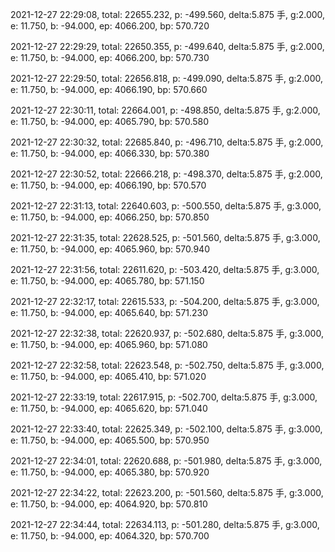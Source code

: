 2021-12-27 22:29:08, total: 22655.232, p: -499.560, delta:5.875 手, g:2.000, e: 11.750, b: -94.000, ep: 4066.200, bp: 570.720

2021-12-27 22:29:29, total: 22650.355, p: -499.640, delta:5.875 手, g:2.000, e: 11.750, b: -94.000, ep: 4066.200, bp: 570.730

2021-12-27 22:29:50, total: 22656.818, p: -499.090, delta:5.875 手, g:2.000, e: 11.750, b: -94.000, ep: 4066.190, bp: 570.660

2021-12-27 22:30:11, total: 22664.001, p: -498.850, delta:5.875 手, g:2.000, e: 11.750, b: -94.000, ep: 4065.790, bp: 570.580

2021-12-27 22:30:32, total: 22685.840, p: -496.710, delta:5.875 手, g:2.000, e: 11.750, b: -94.000, ep: 4066.330, bp: 570.380

2021-12-27 22:30:52, total: 22666.218, p: -498.370, delta:5.875 手, g:2.000, e: 11.750, b: -94.000, ep: 4066.190, bp: 570.570

2021-12-27 22:31:13, total: 22640.603, p: -500.550, delta:5.875 手, g:3.000, e: 11.750, b: -94.000, ep: 4066.250, bp: 570.850

2021-12-27 22:31:35, total: 22628.525, p: -501.560, delta:5.875 手, g:3.000, e: 11.750, b: -94.000, ep: 4065.960, bp: 570.940

2021-12-27 22:31:56, total: 22611.620, p: -503.420, delta:5.875 手, g:3.000, e: 11.750, b: -94.000, ep: 4065.780, bp: 571.150

2021-12-27 22:32:17, total: 22615.533, p: -504.200, delta:5.875 手, g:3.000, e: 11.750, b: -94.000, ep: 4065.640, bp: 571.230

2021-12-27 22:32:38, total: 22620.937, p: -502.680, delta:5.875 手, g:3.000, e: 11.750, b: -94.000, ep: 4065.960, bp: 571.080

2021-12-27 22:32:58, total: 22623.548, p: -502.750, delta:5.875 手, g:3.000, e: 11.750, b: -94.000, ep: 4065.410, bp: 571.020

2021-12-27 22:33:19, total: 22617.915, p: -502.700, delta:5.875 手, g:3.000, e: 11.750, b: -94.000, ep: 4065.620, bp: 571.040

2021-12-27 22:33:40, total: 22625.349, p: -502.100, delta:5.875 手, g:3.000, e: 11.750, b: -94.000, ep: 4065.500, bp: 570.950

2021-12-27 22:34:01, total: 22620.688, p: -501.980, delta:5.875 手, g:3.000, e: 11.750, b: -94.000, ep: 4065.380, bp: 570.920

2021-12-27 22:34:22, total: 22623.200, p: -501.560, delta:5.875 手, g:3.000, e: 11.750, b: -94.000, ep: 4064.920, bp: 570.810

2021-12-27 22:34:44, total: 22634.113, p: -501.280, delta:5.875 手, g:3.000, e: 11.750, b: -94.000, ep: 4064.320, bp: 570.700